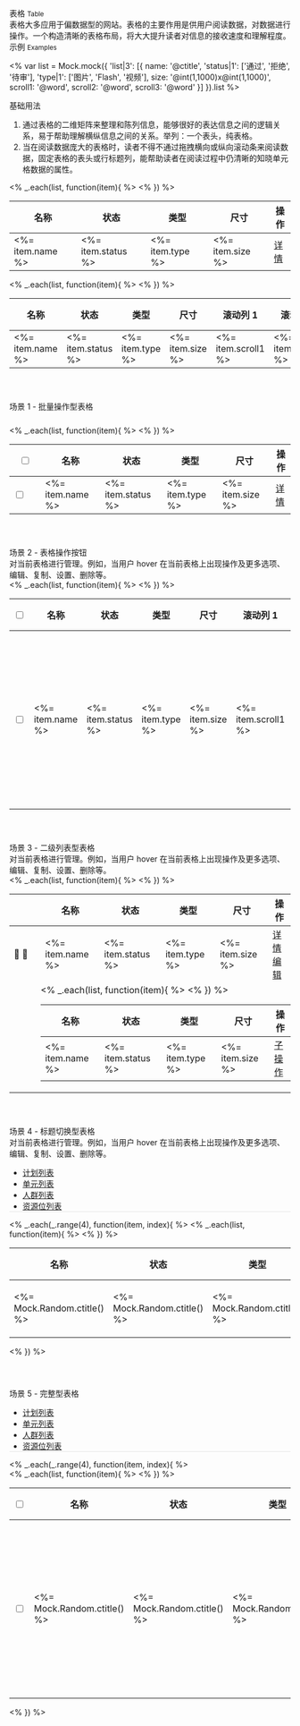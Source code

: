 <div class="mb40">
    <div class="fontsize-20">表格 <small>Table</small></div>
    <div class="color-999 mt4">表格大多应用于偏数据型的网站。表格的主要作用是供用户阅读数据，对数据进行操作。一个构造清晰的表格布局，将大大提升读者对信息的接收速度和理解程度。 </div>
</div>

<div class="fontsize-16 mb10">示例 <small>Examples</small></div>

<% 
    var list = Mock.mock({
        'list|3': [{
            name: '@ctitle',
            'status|1': ['通过', '拒绝', '待审'],
            'type|1': ['图片', 'Flash', '视频'],
            size: '@int(1,1000)x@int(1,1000)',
            scroll1: '@word',
            scroll2: '@word',
            scroll3: '@word'
        }]
    }).list
%>

<div class="example">
    <div class="content">
        <div class="content-header">
            <div>基础用法</div>
            <ol>
                <li>通过表格的二维矩阵来整理和陈列信息，能够很好的表达信息之间的逻辑关系，易于帮助理解横纵信息之间的关系。举列：一个表头，纯表格。</li>
                <li>当在阅读数据庞大的表格时，读者不得不通过拖拽横向或纵向滚动条来阅读数据，固定表格的表头或行标题列，能帮助读者在阅读过程中仍清晰的知晓单元格数据的属性。</li>
            </ol>
        </div>
        <div class="content-body">
            <table bx-name="components/table" class="table table-hover table-fixed ">
                <thead>
                    <tr>
                        <th class="nowrap">名称</th>
                        <th class="nowrap">状态</th>
                        <th class="nowrap">类型</th>
                        <th class="nowrap">尺寸</th>
                        <th class="nowrap">操作</th>
                    </tr>
                </thead>
                <tbody>
                    <% _.each(list, function(item){ %>
                    <tr>
                        <td class="nowrap"><%= item.name %></td>
                        <td class="nowrap"><%= item.status %></td>
                        <td class="nowrap"><%= item.type %></td>
                        <td class="nowrap"><%= item.size %></td>
                        <td>
                            <div class="operation">
                                <a href="javascript: void(0);">详情</a>
                            </div>
                        </td>
                    </tr>
                    <% }) %>
                </tbody>
            </table>
            <table bx-name="components/table" class="table table-hover table-fixed mt40" data-column-rwd-range="[1,-1]" data-column-rwd-limit="3" data-column-rwd-cursor="1">
                <thead>
                    <tr>
                        <th class="stable">名称</th>
                        <th class="">状态</th>
                        <th class="">类型</th>
                        <th class="">尺寸</th>
                        <th class="">滚动列 1</th>
                        <th class="">滚动列 2</th>
                        <th class="">滚动列 3</th>
                        <th class="stable">操作</th>
                    </tr>
                </thead>
                <tbody>
                    <% _.each(list, function(item){ %>
                    <tr>
                        <td class=""><%= item.name %></td>
                        <td class=""><%= item.status %></td>
                        <td class=""><%= item.type %></td>
                        <td class=""><%= item.size %></td>
                        <td><%= item.scroll1 %></td>
                        <td><%= item.scroll2 %></td>
                        <td><%= item.scroll3 %></td>
                        <td>
                            <div class="operation">
                                <a href="javascript: void(0);">详情</a>
                            </div>
                        </td>
                    </tr>
                    <% }) %>
                </tbody>
            </table>
        </div>
    </div>
    <pre><code class="hljs html">
    </code></pre>
</div>

<div class="example">
    <div class="content">
        <div class="content-header">
            <div>场景 1 - 批量操作型表格</div>
            <!-- <div class="color-999 mt6"></div> -->
        </div>
        <div class="content-body">
            <div id="case1-toolbar" class="toolbar mb20" style="visibility: hidden;">
                <button class="btn btn-brand mr10">批量删除</button>
            </div>
            <table id="case1" bx-name="components/table" class="table table-hover">
                <thead>
                    <tr>
                        <th width="40"><input type="checkbox" data-linkage-name="all"></th>
                        <th class="nowrap">名称</th>
                        <th class="nowrap">状态</th>
                        <th class="nowrap">类型</th>
                        <th class="nowrap">尺寸</th>
                        <th class="nowrap">操作</th>
                    </tr>
                </thead>
                <tbody>
                    <% _.each(list, function(item){ %>
                    <tr>
                        <td><input type="checkbox" value="<%= item.name %>" data-linkage-parent-name="all"></td>
                        <td class="nowrap"><%= item.name %></td>
                        <td class="nowrap"><%= item.status %></td>
                        <td class="nowrap"><%= item.type %></td>
                        <td class="nowrap"><%= item.size %></td>
                        <td>
                            <div class="operation">
                                <a href="javascript: void(0);" class="mr10">详情</a>
                            </div>
                        </td>
                    </tr>
                    <% }) %>
                </tbody>
            </table>
        </div>
    </div>
    <pre><code class="hljs html">
    </code></pre>
</div>

<div class="example">
    <div class="content">
        <div class="content-header">
            <div>场景 2 - 表格操作按钮</div>
            <div class="color-999 mt6">对当前表格进行管理。例如，当用户 hover 在当前表格上出现操作及更多选项、编辑、复制、设置、删除等。</div>
        </div>
        <div class="content-body">
            <table bx-name="components/table" class="table table-hover table-fixed mt40" data-column-rwd-range="[2,-1]" data-column-rwd-limit="3" data-column-rwd-cursor="1">
                <thead>
                    <tr>
                        <th class="stable" width="40"><input type="checkbox" data-linkage-name="all"></th>
                        <th class="stable">名称</th>
                        <th class="">状态</th>
                        <th class="">类型</th>
                        <th class="">尺寸</th>
                        <th class="">滚动列 1</th>
                        <th class="">滚动列 2</th>
                        <th class="">滚动列 3</th>
                        <th class="stable" width="150">操作</th>
                    </tr>
                </thead>
                <tbody>
                    <% _.each(list, function(item){ %>
                    <tr>
                        <td><input type="checkbox" value="<%= item.name %>" data-linkage-parent-name="all"></td>
                        <td class=""><%= item.name %></td>
                        <td class=""><%= item.status %></td>
                        <td class=""><%= item.type %></td>
                        <td class=""><%= item.size %></td>
                        <td><%= item.scroll1 %></td>
                        <td><%= item.scroll2 %></td>
                        <td><%= item.scroll3 %></td>
                        <td class="nowrap">
                            <div class="operation">
                                <a href="javascript: void(0);" class="btn mr10">详情</a>
                                <div class="btn-dropdown mr10">
                                    <a href="javascript: void(0);" class="btn btn-dropdown-toggle">
                                        <span>更多</span>
                                        <span class="btn-dropdown-caret">
                                            <span class="brixfont down">&#xe623;</span><!-- 向下 -->
                                            <span class="brixfont up">&#xe62e;</span><!-- 向上 -->
                                        </span>
                                    </a>
                                    <div class="btn-dropdown-content">
                                        <p class="pl5">设置</p>
                                        <a href="javascript: void(0);" class="btn mr10">编辑单元</a>
                                    </div>
                                </div>
                            </div>
                        </td>
                    </tr>
                    <% }) %>
                </tbody>
            </table>
        </div>
    </div>
    <pre><code class="hljs html">
    </code></pre>
</div>

<div class="example">
    <div class="content">
        <div class="content-header">
            <div>场景 3 - 二级列表型表格</div>
            <div class="color-999 mt6">对当前表格进行管理。例如，当用户 hover 在当前表格上出现操作及更多选项、编辑、复制、设置、删除等。</div>
        </div>
        <div class="content-body">
            <table bx-name="components/table" class="table table-hover table-fixed">
                <thead>
                    <tr>
                        <th width="40"></th>
                        <th class="nowrap">名称</th>
                        <th class="nowrap">状态</th>
                        <th class="nowrap">类型</th>
                        <th class="nowrap">尺寸</th>
                        <th class="nowrap">操作</th>
                    </tr>
                </thead>
                <tbody>
                    <% _.each(list, function(item){ %>
                    <tr>
                        <td class="sub-toggle">
                            <span class="brixfont plus fontsize-20 color-ccc">&#xe61f;</span><!-- + -->
                            <span class="brixfont minus fontsize-20 color-brand">&#xe620;</span><!-- - -->
                        </td>
                        <td class="nowrap"><%= item.name %></td>
                        <td class="nowrap"><%= item.status %></td>
                        <td class="nowrap"><%= item.type %></td>
                        <td class="nowrap"><%= item.size %></td>
                        <td>
                            <div class="operation">
                                <a href="javascript: void(0);" class="mr10">详情</a>
                                <a href="javascript: void(0);" class="mr10">编辑</a>
                            </div>
                        </td>
                    </tr>
                    <tr class="sub">
                        <td></td>
                        <td colspan="5" style="padding-left: 0; padding-right: 0;">
                            <table bx-name="components/table" class="table table-hover table-fixed">
                                <thead>
                                    <tr>
                                        <th class="nowrap">名称</th>
                                        <th class="nowrap">状态</th>
                                        <th class="nowrap">类型</th>
                                        <th class="nowrap">尺寸</th>
                                        <th class="nowrap">操作</th>
                                    </tr>
                                </thead>
                                <tbody>
                                    <% _.each(list, function(item){ %>
                                    <tr>
                                        <td class="nowrap"><%= item.name %></td>
                                        <td class="nowrap"><%= item.status %></td>
                                        <td class="nowrap"><%= item.type %></td>
                                        <td class="nowrap"><%= item.size %></td>
                                        <td>
                                            <div class="operation">
                                                <a href="javascript: void(0);">子操作</a>
                                            </div>
                                        </td>
                                    </tr>
                                    <% }) %>
                                </tbody>
                            </table>
                        </td>
                    </tr>
                    <% }) %>
                </tbody>
            </table>
        </div>
    </div>
    <pre><code class="hljs html">
    </code></pre>
</div>

<div class="example">
    <div class="content">
        <div class="content-header">
            <div>场景 4 - 标题切换型表格</div>
            <div class="color-999 mt6">对当前表格进行管理。例如，当用户 hover 在当前表格上出现操作及更多选项、编辑、复制、设置、删除等。</div>
        </div>
        <div class="content-body">
            <ul class="mm-tabs clearfix" style="border-bottom: 1px solid #E6E6E6;" data-content="#case4-content">
                <li class="active"><a href="javascript:;">计划列表</a></li>
                <li><a href="javascript:;">单元列表</a></li>
                <li><a href="javascript:;">人群列表</a></li>
                <li><a href="javascript:;">资源位列表</a></li>
                <!-- <li><a href="javascript:;">创意列表</a></li> -->
                <!-- <li><a href="javascript:;">关键词列表</a></li> -->
            </ul>
            <div id="case4-content">
                <% _.each(_.range(4), function(item, index){ %>
                <table bx-name="components/table" class="table table-hover table-fixed <%= index > 0 ? 'hide' : '' %>">
                    <thead>
                        <tr>
                            <th class="nowrap">名称</th><th class="nowrap">状态</th><th class="nowrap">类型</th><th class="nowrap">尺寸</th><th class="nowrap">操作</th>
                        </tr>
                    </thead>
                    <tbody>
                        <% _.each(list, function(item){ %>
                        <tr>
                            <td class="nowrap"><%= Mock.Random.ctitle() %></td>
                            <td class="nowrap"><%= Mock.Random.ctitle() %></td>
                            <td class="nowrap"><%= Mock.Random.ctitle() %></td>
                            <td class="nowrap"><%= Mock.Random.ctitle() %></td>
                            <td>
                                <div class="operation">
                                    <a href="javascript: void(0);" class="mr10">详情</a>
                                    <a href="javascript: void(0);" class="mr10">编辑</a>
                                </div>
                            </td>
                        </tr>
                        <% }) %>
                    </tbody>
                </table>
                <% }) %>
            </div>
        </div>
    </div>
    <pre><code class="hljs html">
    </code></pre>
</div>

<div class="example">
    <div class="content">
        <div class="content-header">
            <div>场景 5 - 完整型表格</div>
            <!-- <div class="color-999 mt6"></div> -->
        </div>
        <div class="content-body">
            <ul class="mm-tabs clearfix" style="border-bottom: 1px solid #E6E6E6;" data-content="#case5-content">
                <li class="active"><a href="javascript:;">计划列表</a></li>
                <li><a href="javascript:;">单元列表</a></li>
                <li><a href="javascript:;">人群列表</a></li>
                <li><a href="javascript:;">资源位列表</a></li>
                <!-- <li><a href="javascript:;">创意列表</a></li> -->
                <!-- <li><a href="javascript:;">关键词列表</a></li> -->
            </ul>
            <div id="case5-content">
                <% _.each(_.range(4), function(item, index){ %>
                <div class="<%= index > 0 ? 'hide' : '' %>">
                    <table bx-name="components/table" class="table table-hover table-fixed" data-column-rwd-range="[2,-1]" data-column-rwd-limit="3" data-column-rwd-cursor="1">
                        <thead>
                            <tr>
                                <th class="stable" width="40"><input type="checkbox" data-linkage-name="all"></th>
                                <th class="stable nowrap">名称</th>
                                <th class="nowrap">状态</th>
                                <th class="nowrap">类型</th>
                                <th class="nowrap">尺寸</th>
                                <th class="nowrap">滚动列 1</th>
                                <th class="nowrap">滚动列 2</th>
                                <th class="nowrap">滚动列 3</th>
                                <th class="stable nowrap" width="150">操作</th>
                            </tr>
                        </thead>
                        <tbody>
                            <% _.each(list, function(item){ %>
                            <tr>
                                <td><input type="checkbox" data-linkage-parent-name="all"></td>
                                <td class="nowrap"><%= Mock.Random.ctitle() %></td>
                                <td class="nowrap"><%= Mock.Random.ctitle() %></td>
                                <td class="nowrap"><%= Mock.Random.ctitle() %></td>
                                <td class="nowrap"><%= Mock.Random.ctitle() %></td>
                                <td><%= item.scroll1 %></td>
                                <td><%= item.scroll2 %></td>
                                <td><%= item.scroll3 %></td>
                                <td class="nowrap">
                                    <div class="operation">
                                        <a href="javascript: void(0);" class="btn mr10">详情</a>
                                        <div class="btn-dropdown mr10">
                                            <a href="javascript: void(0);" class="btn btn-dropdown-toggle">
                                                <span>更多</span>
                                                <span class="btn-dropdown-caret">
                                                    <span class="brixfont down">&#xe623;</span><!-- 向下 -->
                                                    <span class="brixfont up">&#xe62e;</span><!-- 向上 -->
                                                </span>
                                            </a>
                                            <div class="btn-dropdown-content">
                                                <p class="pl5">设置</p>
                                                <a href="javascript: void(0);" class="btn mr10">编辑单元</a>
                                            </div>
                                        </div>
                                    </div>
                                </td>
                            </tr>
                            <% }) %>
                        </tbody>
                    </table>
                </div><% }) %>
            </div>
        </div>
    </div>
    <pre><code class="hljs html">
    </code></pre>
</div>

<script type="text/javascript">
    require(['jquery', 'brix/loader'], function($, Loader) {
        $('thead').hover(function() {
            $(this).parents('table').parent().find('.column-scroll-arrow').addClass('hover')
        }, function() {
            $(this).parents('table').parent().find('.column-scroll-arrow').removeClass('hover')
        })
        $('.btn-dropdown-toggle').on('click', function() {
            var target = $(this).parents('.btn-dropdown')
            $('.btn-dropdown').not(target).removeClass('open')
            target.toggleClass('open')
        })

        var type = 'click.btn-dropdown'
        $(document.body).off(type)
            .on(type, function(event) {
                var target = $(event.target)
                if(target.parents('.btn-dropdown').length === 0) {
                    $('.btn-dropdown').removeClass('open')
                }
            })

        $('ul.mm-tabs').on('click', 'li', function(event) {
            var contents = $(event.delegateTarget).attr('data-content')
            if (contents) {
                var content = $(contents)
                    .children().hide()
                    .eq(
                        $(event.currentTarget).index()
                    ).removeClass('hide').show()

                var table = Loader.query('components/table', content)[0]
                if(table) table.columnRWDHandler.beautify()
            }
            $(event.currentTarget).addClass('active')
                .siblings().removeClass('active')
        })

        Loader.boot(function(argument) {
            Loader.query($('#case1')).on('toggle.table', function(event, values, target) {
                $('#case1-toolbar').css(
                    'visibility',
                    values.length ? 'visible' : 'hidden'
                )
            })
            $('.sub-toggle > .brixfont').on('click', function(event) {
                $(event.currentTarget)
                    .parents('td.sub-toggle').toggleClass('open')
                    .parent('tr').next('tr.sub').toggle()
            })
        })
    })
</script>